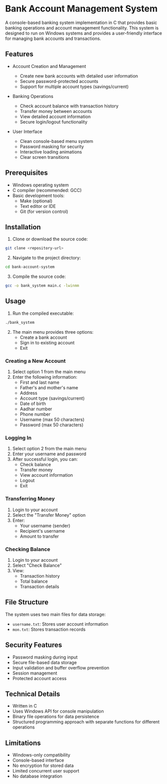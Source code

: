# Bank Account Management System

A console-based banking system implementation in C that provides basic banking operations and account management functionality. This system is designed to run on Windows systems and provides a user-friendly interface for managing bank accounts and transactions.

## Features

- Account Creation and Management
  - Create new bank accounts with detailed user information
  - Secure password-protected accounts
  - Support for multiple account types (savings/current)

- Banking Operations
  - Check account balance with transaction history
  - Transfer money between accounts
  - View detailed account information
  - Secure login/logout functionality

- User Interface
  - Clean console-based menu system
  - Password masking for security
  - Interactive loading animations
  - Clear screen transitions

## Prerequisites

- Windows operating system
- C compiler (recommended: GCC)
- Basic development tools:
  - Make (optional)
  - Text editor or IDE
  - Git (for version control)

## Installation

1. Clone or download the source code:
```bash
git clone <repository-url>
```

2. Navigate to the project directory:
```bash
cd bank-account-system
```

3. Compile the source code:
```bash
gcc -o bank_system main.c -lwinmm
```

## Usage

1. Run the compiled executable:
```bash
./bank_system
```

2. The main menu provides three options:
   - Create a bank account
   - Sign in to existing account
   - Exit

### Creating a New Account

1. Select option 1 from the main menu
2. Enter the following information:
   - First and last name
   - Father's and mother's name
   - Address
   - Account type (savings/current)
   - Date of birth
   - Aadhar number
   - Phone number
   - Username (max 50 characters)
   - Password (max 50 characters)

### Logging In

1. Select option 2 from the main menu
2. Enter your username and password
3. After successful login, you can:
   - Check balance
   - Transfer money
   - View account information
   - Logout
   - Exit

### Transferring Money

1. Login to your account
2. Select the "Transfer Money" option
3. Enter:
   - Your username (sender)
   - Recipient's username
   - Amount to transfer

### Checking Balance

1. Login to your account
2. Select "Check Balance"
3. View:
   - Transaction history
   - Total balance
   - Transaction details

## File Structure

The system uses two main files for data storage:
- `username.txt`: Stores user account information
- `mon.txt`: Stores transaction records

## Security Features

- Password masking during input
- Secure file-based data storage
- Input validation and buffer overflow prevention
- Session management
- Protected account access

## Technical Details

- Written in C
- Uses Windows API for console manipulation
- Binary file operations for data persistence
- Structured programming approach with separate functions for different operations

## Limitations

- Windows-only compatibility
- Console-based interface
- No encryption for stored data
- Limited concurrent user support
- No database integration
